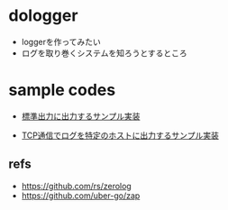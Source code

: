 # dologger

- loggerを作ってみたい
- ログを取り巻くシステムを知ろうとするところ

# sample codes

- [標準出力に出力するサンプル実装](https://github.com/ddddddO/dologger/blob/main/_examples/stdout)

- [TCP通信でログを特定のホストに出力するサンプル実装](https://github.com/ddddddO/dologger/blob/main/_examples/net)

## refs
- https://github.com/rs/zerolog
- https://github.com/uber-go/zap
